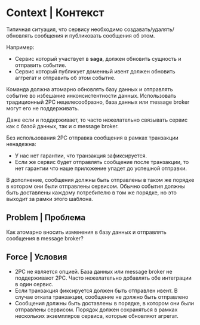 
# Context | Контекст

Типичная ситуация, что сервису необходимо создавать/удалять/обновлять сообщения и публиковать сообщения об этом.

Например: 
* Сервис который участвует в **saga**, должен обновить сущность и отправить событие.
* Сервис который публикует доменный ивент должен обновить аггрегат и отправить об этом событие.

Команда должна атомарно обновлять базу данных и отправлять событие во избешание  инконсистентности данных. Использовать традиционный 2PC нецелесообразно, база данных или message broker могут его не поддерживать.  

Даже если и поддерживает, то часто нежелательно связывать сервис как с базой данных, так и с message broker. 

Без использования 2PC отправка сообщения в рамках транзакции ненадежна:
* У нас нет гарантии, что транзакция зафиксируется. 
* Если же сервис будет отправлять сообщение после транзакции, то нет гарантии что наше приложение упадет до успешной отправки.

В дополнение, сообщения должны быть отправлены в таком же порядке в котором они были отправлены сервисом. Обычно события должны быть доставлены каждому потребителю в том же порядке, но это выходит за рамки этого шаблона.

## Problem | Проблема

Как атомарно вносить изменения в базу данных и отправлять сообщения в message broker?

## Force | Условия 

* 2PC не является опцией. База данных или message broker не поддерживают 2PC. Часто нежелательно добавлять обе интеграции в один сервис.
* Если транзакция фиксируется должен быть отправлен ивент. В случае отката транзакции, сообщение не должно быть отправлено
* Сообщения должны быть доставлены в порядке, в котором они были отправлены сервисом. Порядок должен сохраняться в рамках нескольких экземпляров сервиса, которые обновляют агрегат.


